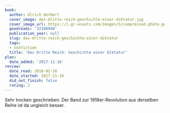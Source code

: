 ```yaml
---
book:
  author: Ulrich Herbert
  cover_image: das-dritte-reich-geschichte-einer-diktatur.jpg
  cover_image_url: https://i.gr-assets.com/images/S/compressed.photo.goodreads.com/books/1474644394l/32186940._SY475_.jpg
  goodreads: '32186940'
  publication_year: null
  slug: das-dritte-reich-geschichte-einer-diktatur
  tags:
  - nonfiction
  title: 'Das Dritte Reich: Geschichte einer Diktatur'
plan:
  date_added: '2017-11-16'
review:
  date_read: 2018-02-10
  date_started: 2017-11-16
  did_not_finish: false
  rating: 2
---
```


Sehr trocken geschrieben. Der Band zur 1918er-Revolution aus derselben Reihe ist da ungleich besser.
